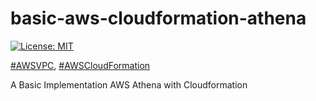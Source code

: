 # basic-aws-cloudformation-athena

[![License: MIT](https://img.shields.io/badge/License-MIT-yellow.svg)](https://opensource.org/licenses/MIT)

[#AWSVPC](https://aws.amazon.com/vpc), [#AWSCloudFormation](https://aws.amazon.com/cloudformation)

A Basic Implementation AWS Athena with Cloudformation
